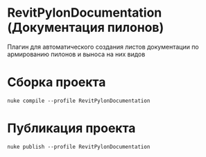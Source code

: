 # RevitPylonDocumentation (Документация пилонов)
Плагин для автоматического создания листов документации по армированию пилонов и выноса на них видов 


# Сборка проекта
```
nuke compile --profile RevitPylonDocumentation
```

# Публикация проекта
```
nuke publish --profile RevitPylonDocumentation
```
